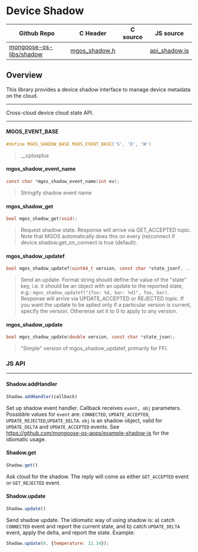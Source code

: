 # Device Shadow
| Github Repo | C Header | C source  | JS source |
| ----------- | -------- | --------  | ----------------- |
| [mongoose-os-libs/shadow](https://github.com/mongoose-os-libs/shadow) | [mgos_shadow.h](https://github.com/mongoose-os-libs/shadow/blob/master/include/mgos_shadow.h) | &nbsp;  | [api_shadow.js](https://github.com/mongoose-os-libs/shadow/blob/master/mjs_fs/api_shadow.js)         |



## Overview

This library provides a device shadow interface to manage
device metadata on the cloud.


 ----- 

Cross-cloud device cloud state API.
 

 ----- 
#### MGOS_EVENT_BASE

```c
#define MGOS_SHADOW_BASE MGOS_EVENT_BASE('S', 'D', 'W')
```
>  __cplusplus 
#### mgos_shadow_event_name

```c
const char *mgos_shadow_event_name(int ev);
```
>  Stringify shadow event name 
#### mgos_shadow_get

```c
bool mgos_shadow_get(void);
```
> 
> Request shadow state. Response will arrive via GET_ACCEPTED topic.
> Note that MGOS automatically does this on every (re)connect if
> device.shadow.get_on_connect is true (default).
>  
#### mgos_shadow_updatef

```c
bool mgos_shadow_updatef(uint64_t version, const char *state_jsonf, ...);
```
> 
> Send an update. Format string should define the value of the "state" key,
> i.e. it should be an object with an update to the reported state, e.g.:
> `mgos_shadow_updatef("{foo: %d, bar: %d}", foo, bar)`.
> Response will arrive via UPDATE_ACCEPTED or REJECTED topic.
> If you want the update to be aplied only if a particular version is
> current,
> specify the version. Otherwise set it to 0 to apply to any version.
>  
#### mgos_shadow_update

```c
bool mgos_shadow_update(double version, const char *state_json);
```
>  "Simple" version of mgos_shadow_updatef, primarily for FFI.  

### JS API

 --- 
#### Shadow.addHandler

```javascript
Shadow.addHandler(callback)
```
Set up shadow event handler. Callback receives `event, obj` parameters.
Possibble values for `event` are:
`CONNECTED`,  `UPDATE_ACCEPTED`, `UPDATE_REJECTED`,`UPDATE_DELTA`.
`obj` is an shadow object, valid for `UPDATE_DELTA` and `UPDATE_ACCEPTED`
events.
See https://github.com/mongoose-os-apps/example-shadow-js for the
idiomatic usage.
#### Shadow.get

```javascript
Shadow.get()
```
Ask cloud for the shadow. The reply will come as either `GET_ACCEPTED`
event or `GET_REJECTED` event.
#### Shadow.update

```javascript
Shadow.update()
```
Send shadow update. The idiomatic way of using shadow is: a) catch
`CONNECTED` event and report the current state, and b) catch `UPDATE_DELTA`
event, apply the delta, and report the state. Example:
```javascript
Shadow.update(0, {temperature: 12.34});
```
